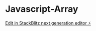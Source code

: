 # Javascript-Array

[Edit in StackBlitz next generation editor ⚡️](https://stackblitz.com/~/github.com/Chonkz90/Javascript-Array)